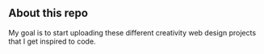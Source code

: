 ## About this repo


My goal is to start uploading these different creativity web design projects that I get inspired to code.